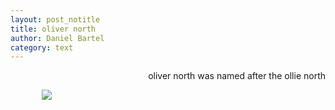 ```yaml
---
layout: post_notitle
title: oliver north
author: Daniel Bartel
category: text
---
```


<div class='box' style="margin-left:10%;">
    <p style="text-align:right;margin-left:20%;">oliver north was named after the ollie north</p>
    <img src="{{'/img/irancontra.gif' | prepend: site.baseurl}}">
</div>







